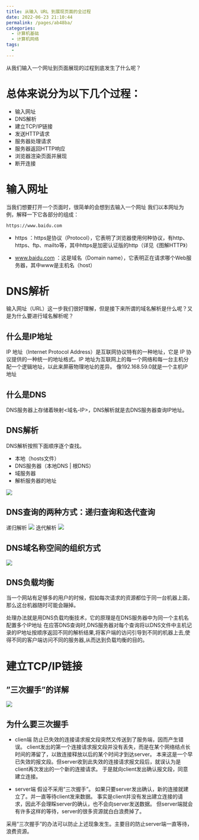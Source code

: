 ```yaml
---
title: 从输入 URL 到展现页面的全过程
date: 2022-06-23 21:10:44
permalink: /pages/ab48ba/
categories:
  - 计算机基础
  - 计算机网络
tags:
  - 
---
```

从我们输入一个网址到页面展现的过程到底发生了什么呢？

# 总体来说分为以下几个过程：
* 输入网址
* DNS解析
* 建立TCP/IP链接
* 发送HTTP请求
* 服务器处理请求
* 服务器返回HTTP响应
* 浏览器渲染页面并展现
* 断开连接

# 输入网址
当我们想要打开一个页面时，很简单的会想到去输入一个网址
我们以本网址为例，解释一下它各部分的组成：
```html
https://www.baidu.com
```
* https ：https是协议（Protocol），它表明了浏览器使用何种协议，有http、https、ftp、mailto等，其中https是加密认证版的http（详见《图解HTTP》）

* www.baidu.com ：这是域名（Domain name），它表明正在请求哪个Web服务器，其中www是主机名（host）

# DNS解析
输入网址（URL）这一步我们很好理解，但是接下来所谓的域名解析是什么呢？又是为什么要进行域名解析呢？

## 什么是IP地址

IP 地址（Internet Protocol Address）是互联网协议特有的一种地址，它是 IP 协议提供的一种统一的地址格式。IP 地址为互联网上的每一个网络和每一台主机分配一个逻辑地址，以此来屏蔽物理地址的差异。
像192.168.59.0就是一个主机IP地址

## 什么是DNS
DNS服务器上存储着映射<域名-IP>，DNS解析就是去DNS服务器查询IP地址。

## DNS解析
DNS解析按照下面顺序逐个查找。
* 本地（hosts文件）
* DNS服务器（本地DNS | 根DNS）
* 域服务器
* 解析服务器的地址

![](https://tva1.sinaimg.cn/large/e6c9d24ely1h3jr49albxj20sl0jt40n.jpg)

## DNS查询的两种方式：递归查询和迭代查询
递归解析
![](https://tva1.sinaimg.cn/large/e6c9d24ely1h3jrcpsp8tj20fn02r3yh.jpg)
迭代解析
![](https://tva1.sinaimg.cn/large/e6c9d24ely1h3jrd9k881j20bx0983yo.jpg)
## DNS域名称空间的组织方式
![](https://tva1.sinaimg.cn/large/e6c9d24ely1h3jrafkgijj20fi06ogm7.jpg)

## DNS负载均衡
当一个网站有足够多的用户的时候，假如每次请求的资源都位于同一台机器上面，那么这台机器随时可能会蹦掉。

处理办法就是用DNS负载均衡技术，它的原理是在DNS服务器中为同一个主机名配置多个IP地址
在应答DNS查询时,DNS服务器对每个查询将以DNS文件中主机记录的IP地址按顺序返回不同的解析结果,将客户端的访问引导到不同的机器上去,使得不同的客户端访问不同的服务器,从而达到负载均衡的目的｡

# 建立TCP/IP链接
## ”三次握手”的详解
![](https://tva1.sinaimg.cn/large/e6c9d24ely1h3jrlodi0dj20ei09daaf.jpg)
## 为什么要三次握手
* clien端
防止已失效的连接请求报文段突然又传送到了服务端，因而产生错误。
client发出的第一个连接请求报文段并没有丢失，而是在某个网络结点长时间的滞留了，以致连接释放以后的某个时间才到达server。
本来这是一个早已失效的报文段。但server收到此失效的连接请求报文段后，就误认为是client再次发出的一个新的连接请求。
于是就向client发出确认报文段，同意建立连接。

* server端
假设不采用“三次握手”。
如果只要server发出确认，新的连接就建立了。并一直等待client发来数据。
事实是client并没有发出建立连接的请求，因此不会理睬server的确认，也不会向server发送数据。
但server端就会有许多这样的等待，server的很多资源就白白浪费掉了。

采用“三次握手”的办法可以防止上述现象发生。主要目的防止server端一直等待，浪费资源。
